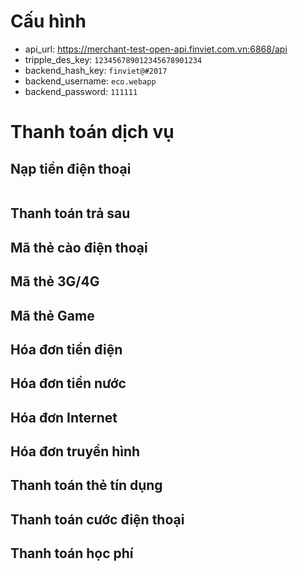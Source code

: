 
# Cấu hình

- api_url: https://merchant-test-open-api.finviet.com.vn:6868/api
- tripple_des_key: `123456789012345678901234`
- backend_hash_key: `finviet@#2017`
- backend_username: `eco.webapp`
- backend_password: `111111`

# Thanh toán dịch vụ


## Nạp tiền điện thoại

```json

```

## Thanh toán trả sau

  

## Mã thẻ cào điện thoại

  

## Mã thẻ 3G/4G

  

## Mã thẻ Game

  

## Hóa đơn tiền điện

  

## Hóa đơn tiền nước

  

## Hóa đơn Internet

## Hóa đơn truyền hình

## Thanh toán thẻ tín dụng

## Thanh toán cước điện thoại

## Thanh toán học phí
